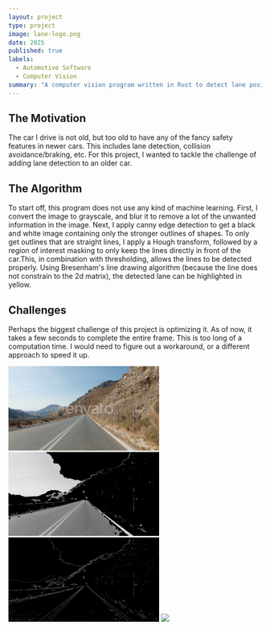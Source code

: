 ```yaml
---
layout: project
type: project
image: lane-logo.png
date: 2025
published: true
labels:
  - Automotive Software
  - Computer Vision
summary: "A computer vision program written in Rust to detect lane positioning while driving."
---
```


## The Motivation
The car I drive is not old, but too old to have any of the fancy safety features in newer cars. This includes lane detection, collision avoidance/braking, etc. For this project, I wanted to tackle the challenge of adding lane detection to an older car. 

## The Algorithm
To start off, this program does not use any kind of machine learning. First, I convert the image to grayscale, and blur it to remove a lot of the unwanted information in the image. Next, I apply canny edge detection to get a black and white image containing only the stronger outlines of shapes. To only get outlines that are straight lines, I apply a Hough transform, followed by a region of interest masking to only keep the lines directly in front of the car.This, in combination with thresholding, allows the lines to be detected properly. Using Bresenham's line drawing algorithm (because the line does not constrain to the 2d matrix), the detected lane can be highlighted in yellow.

## Challenges
Perhaps the biggest challenge of this project is optimizing it. As of now, it takes a few seconds to complete the entire frame. This is too long of a computation time. I would need to figure out a workaround, or a different approach to speed it up.

<div class="text-center p-4">
  <img width="300px" src="https://github.com/kyesteele/kyesteele.github.io/blob/main/lane1.jpg?raw=true">
  <img width="300px" src="https://github.com/kyesteele/kyesteele.github.io/blob/main/lane2.png?raw=true">
  <img width="300px" src="https://github.com/kyesteele/kyesteele.github.io/blob/main/lane3.png?raw=true">
  <img width="300px" src="https://github.com/kyesteele/kyesteele.github.io/blob/main/lane4.png?raw=true">
</div>
